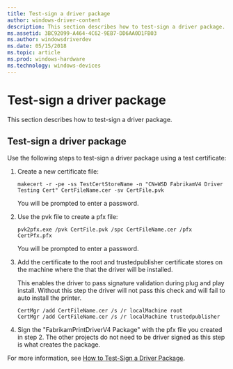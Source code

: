 ```yaml
---
title: Test-sign a driver package
author: windows-driver-content
description: This section describes how to test-sign a driver package.
ms.assetid: 3BC92099-A464-4C62-9EB7-DD6AA0D1FB03
ms.author: windowsdriverdev
ms.date: 05/15/2018
ms.topic: article
ms.prod: windows-hardware
ms.technology: windows-devices
---
```


# Test-sign a driver package


This section describes how to test-sign a driver package.

## Test-sign a driver package


Use the following steps to test-sign a driver package using a test certificate:

1.  Create a new certificate file:

    ``` syntax
    makecert -r -pe -ss TestCertStoreName -n "CN=WSD FabrikamV4 Driver Testing Cert" CertFileName.cer -sv CertFile.pvk
    ```

    You will be prompted to enter a password.

2.  Use the pvk file to create a pfx file:

    ``` syntax
    pvk2pfx.exe /pvk CertFile.pvk /spc CertFileName.cer /pfx CertPfx.pfx
    ```

    You will be prompted to enter a password.

3.  Add the certificate to the root and trustedpublisher certificate stores on the machine where the that the driver will be installed.

    This enables the driver to pass signature validation during plug and play install. Without this step the driver will not pass this check and will fail to auto install the printer.

    ``` syntax
    CertMgr /add CertFileName.cer /s /r localMachine root
    CertMgr /add CertFileName.cer /s /r localMachine trustedpublisher
    ```

4.  Sign the "FabrikamPrintDriverV4 Package" with the pfx file you created in step 2. The other projects do not need to be driver signed as this step is what creates the package.

For more information, see [How to Test-Sign a Driver Package](https://docs.microsoft.com/windows-hardware/drivers/install/how-to-test-sign-a-driver-package).


